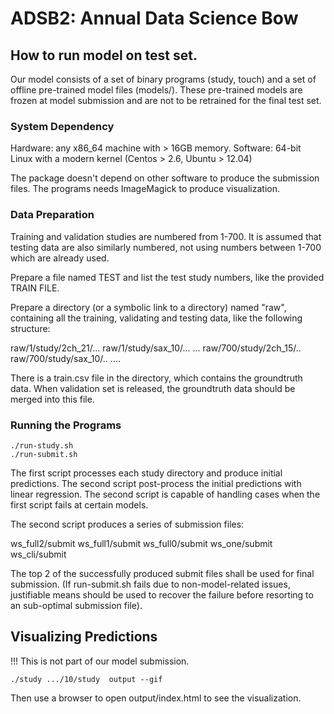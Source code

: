 # ADSB2: Annual Data Science Bow

## How to run model on test set.

Our model consists of a set of binary programs (study, touch) and
a set of offline pre-trained model files (models/).  These
pre-trained models are frozen at model submission and are not
to be retrained for the final test set.

### System Dependency

Hardware: any x86_64 machine with > 16GB memory.
Software: 64-bit Linux with a modern kernel (Centos > 2.6, Ubuntu > 12.04)

The package doesn't depend on other software to produce the submission
files.  The programs needs ImageMagick to produce visualization.

### Data Preparation

Training and validation studies are numbered from 1-700.
It is assumed that testing data are also similarly numbered, not using
numbers between 1-700 which are already used.

Prepare a file named TEST and list the test study numbers, like the
provided TRAIN FILE.

Prepare a directory (or a symbolic link to a directory) named "raw",
containing all the training, validating and testing data, like the
following structure:

raw/1/study/2ch_21/...
raw/1/study/sax_10/...
...
raw/700/study/2ch_15/..
raw/700/study/sax_10/..
....

There is a train.csv file in the directory, which contains the
groundtruth data.  When validation set is released, the groundtruth
data should be merged into this file.

### Running the Programs

```
./run-study.sh
./run-submit.sh
```

The first script processes each study directory and produce
initial predictions.  The second script post-process the
initial predictions with linear regression.  The second
script is capable of handling cases when the first script
fails at certain models.

The second script produces a series of submission files:

ws_full2/submit
ws_full1/submit
ws_full0/submit
ws_one/submit
ws_cli/submit

The top 2 of the successfully produced submit files shall
be used for final submission. (If run-submit.sh fails
due to non-model-related issues, justifiable means
should be used to recover the failure before resorting to
an sub-optimal submission file).

## Visualizing Predictions

!!! This is not part of our model submission.

```
./study .../10/study  output --gif
```

Then use a browser to open output/index.html to see the
visualization.



